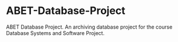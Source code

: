 # ABET-Database-Project
ABET Database Project. An archiving database project for the course Database Systems and Software Project.
